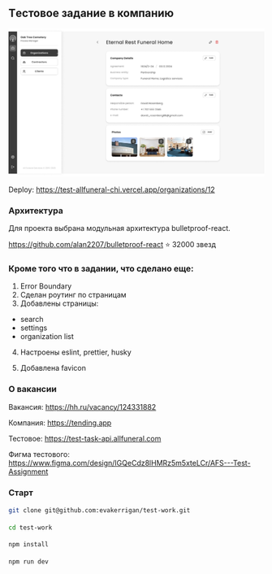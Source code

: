 ## Tестовое задание в компанию

<img src="src/assets/images/app.png" width="700" alt="Скриншот приложения">

Deploy: https://test-allfuneral-chi.vercel.app/organizations/12

### Архитектура

Для проекта выбрана модульная архитектура bulletproof-react.

https://github.com/alan2207/bulletproof-react ⭐️ 32000 звезд

### Кроме того что в задании, что сделано еще:

1. Error Boundary
2. Сделан роутинг по страницам
3. Добавлены страницы:

- search
- settings
- organization list

4. Настроены eslint, prettier, husky

5. Добавлена favicon

### О вакансии

Вакансия: https://hh.ru/vacancy/124331882

Компания: https://tending.app

Тестовое: https://test-task-api.allfuneral.com

Фигма тестового: https://www.figma.com/design/IGQeCdz8lHMRz5m5xteLCr/AFS---Test-Assignment

### Старт

```bash
git clone git@github.com:evakerrigan/test-work.git

cd test-work

npm install

npm run dev
```
